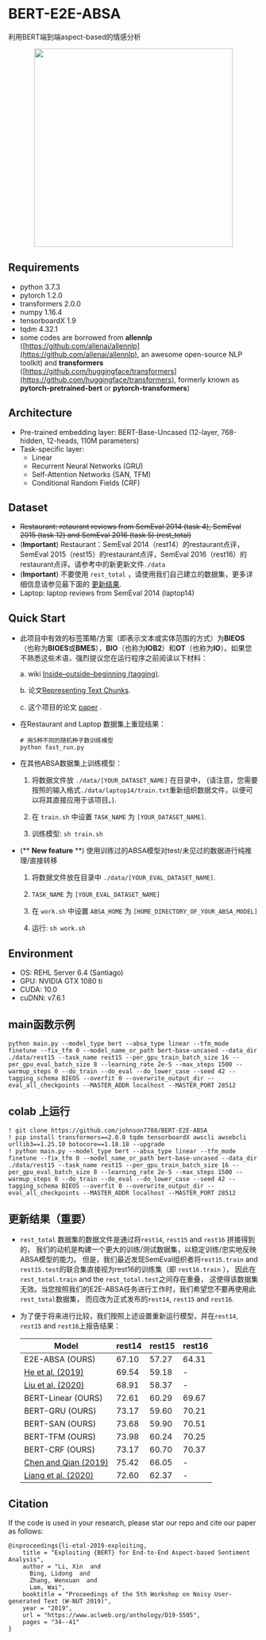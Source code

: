 # BERT-E2E-ABSA
利用BERT端到端aspect-based的情感分析
<p align="center">
    <img src="architecture.jpg" height="400"/>
</p>

## Requirements
* python 3.7.3
* pytorch 1.2.0
* transformers 2.0.0
* numpy 1.16.4
* tensorboardX 1.9
* tqdm 4.32.1
* some codes are borrowed from **allennlp** ([https://github.com/allenai/allennlp](https://github.com/allenai/allennlp), an awesome open-source NLP toolkit) and **transformers** ([https://github.com/huggingface/transformers](https://github.com/huggingface/transformers), formerly known as **pytorch-pretrained-bert** or **pytorch-transformers**)

## Architecture
* Pre-trained embedding layer: BERT-Base-Uncased (12-layer, 768-hidden, 12-heads, 110M parameters)
* Task-specific layer: 
  - Linear
  - Recurrent Neural Networks (GRU)
  - Self-Attention Networks (SAN, TFM)
  - Conditional Random Fields (CRF)

## Dataset
* ~~Restaurant: retaurant reviews from SemEval 2014 (task 4), SemEval 2015 (task 12) and SemEval 2016 (task 5) (rest_total)~~
* (**Important**) Restaurant：SemEval 2014（rest14）的restaurant点评，SemEval 2015（rest15）的restaurant点评，SemEval 2016（rest16）的restaurant点评。请参考中的新更新文件```./data```
* (**Important**) 不要使用 ```rest_total``` ，请使用我们自己建立的数据集，更多详细信息请参见最下面的 [更新结果](#更新结果（重要）).
* Laptop: laptop reviews from SemEval 2014 (laptop14)


## Quick Start
* 此项目中有效的标签策略/方案（即表示文本或实体范围的方式）为**BIEOS**（也称为**BIOES**或**BMES**），**BIO**（也称为**IOB2**）和**OT**（也称为**IO**）。如果您不熟悉这些术语，强烈提议您在运行程序之前阅读以下材料：

  a. wiki [Inside–outside–beginning (tagging)](https://en.wikipedia.org/wiki/Inside%E2%80%93outside%E2%80%93beginning_(tagging)). 
  
  b. 论文[Representing Text Chunks](https://www.aclweb.org/anthology/E99-1023.pdf). 
  
  c. 这个项目的论文 [paper](https://www.aclweb.org/anthology/D19-5505.pdf) . 

* 在Restaurant and Laptop 数据集上重现结果：
  ```
  # 用5种不同的随机种子数训练模型
  python fast_run.py 
  ```
* 在其他ABSA数据集上训练模型：
  
  1. 将数据文件放 `./data/[YOUR_DATASET_NAME]` 在目录中， (请注意，您需要按照的输入格式`./data/laptop14/train.txt`重新组织数据文件，以便可以将其直接应用于该项目。).
  
  2. 在 `train.sh` 中设置 `TASK_NAME` 为 `[YOUR_DATASET_NAME]`.
  
  3. 训练模型:  `sh train.sh`

* (** **New feature** **) 使用训练过的ABSA模型对test/未见过的数据进行纯推理/直接转移

  1. 将数据文件放在目录中  `./data/[YOUR_EVAL_DATASET_NAME]`.
  
  2. `TASK_NAME` 为 `[YOUR_EVAL_DATASET_NAME]`
  
  3. 在 `work.sh` 中设置  `ABSA_HOME`  为 `[HOME_DIRECTORY_OF_YOUR_ABSA_MODEL]`
  
  4. 运行: `sh work.sh`

## Environment
* OS: REHL Server 6.4 (Santiago)
* GPU: NVIDIA GTX 1080 ti
* CUDA: 10.0
* cuDNN: v7.6.1

## main函数示例
```buildoutcfg
python main.py --model_type bert --absa_type linear --tfm_mode finetune --fix_tfm 0 --model_name_or_path bert-base-uncased --data_dir ./data/rest15 --task_name rest15 --per_gpu_train_batch_size 16 --per_gpu_eval_batch_size 8 --learning_rate 2e-5 --max_steps 1500 --warmup_steps 0 --do_train --do_eval --do_lower_case --seed 42 --tagging_schema BIEOS --overfit 0 --overwrite_output_dir --eval_all_checkpoints --MASTER_ADDR localhost --MASTER_PORT 28512
```

## colab 上运行
```buildoutcfg
! git clone https://github.com/johnson7788/BERT-E2E-ABSA
! pip install transformers==2.0.0 tqdm tensorboardX awscli awsebcli urllib3==1.25.10 botocore==1.18.18 --upgrade
! python main.py --model_type bert --absa_type linear --tfm_mode finetune --fix_tfm 0 --model_name_or_path bert-base-uncased --data_dir ./data/rest15 --task_name rest15 --per_gpu_train_batch_size 16 --per_gpu_eval_batch_size 8 --learning_rate 2e-5 --max_steps 1500 --warmup_steps 0 --do_train --do_eval --do_lower_case --seed 42 --tagging_schema BIEOS --overfit 0 --overwrite_output_dir --eval_all_checkpoints --MASTER_ADDR localhost --MASTER_PORT 28512
```
## 更新结果（重要）
* ```rest_total``` 数据集的数据文件是通过将```rest14```, ```rest15``` and ```rest16``` 拼接得到的， 
我们的动机是构建一个更大的训练/测试数据集，以稳定训练/忠实地反映ABSA模型的能力。
但是，我们最近发现SemEval组织者将```rest15.train``` and ```rest15.test```的联合集直接视为rest16的训练集（即 ```rest16.train``` ），
因此在```rest_total.train``` and the ```rest_total.test```之间存在重叠，
这使得该数据集无效。当您按照我们的E2E-ABSA任务进行工作时，我们希望您不要再使用此 ```rest_total```数据集，
而应改为正式发布的```rest14```, ```rest15``` and ```rest16```.
* 为了便于将来进行比较，我们按照上述设置重新运行模型，并在```rest14```, ```rest15``` and ```rest16```上报告结果：

    | Model | rest14 | rest15 | rest16 |
    | --- | --- | --- | --- |
    | E2E-ABSA (OURS) | 67.10 | 57.27 | 64.31 |
    | [He et al. (2019)](https://arxiv.org/pdf/1906.06906.pdf) | 69.54 | 59.18 | - |
    | [Liu et al. (2020)](https://arxiv.org/pdf/2004.06427.pdf) | 68.91 | 58.37 | - |
    | BERT-Linear (OURS) | 72.61 | 60.29 | 69.67 |
    | BERT-GRU (OURS) | 73.17 | 59.60 | 70.21 |
    | BERT-SAN (OURS) | 73.68 | 59.90 | 70.51 |
    | BERT-TFM (OURS) | 73.98 | 60.24 | 70.25 |
    | BERT-CRF (OURS) | 73.17 | 60.70 | 70.37 |
    | [Chen and Qian (2019)](https://www.aclweb.org/anthology/2020.acl-main.340.pdf)| 75.42 | 66.05 | - |
    | [Liang et al. (2020)](https://arxiv.org/pdf/2004.01951.pdf)| 72.60 | 62.37 | - |

## Citation
If the code is used in your research, please star our repo and cite our paper as follows:
```
@inproceedings{li-etal-2019-exploiting,
    title = "Exploiting {BERT} for End-to-End Aspect-based Sentiment Analysis",
    author = "Li, Xin  and
      Bing, Lidong  and
      Zhang, Wenxuan  and
      Lam, Wai",
    booktitle = "Proceedings of the 5th Workshop on Noisy User-generated Text (W-NUT 2019)",
    year = "2019",
    url = "https://www.aclweb.org/anthology/D19-5505",
    pages = "34--41"
}
```
     
